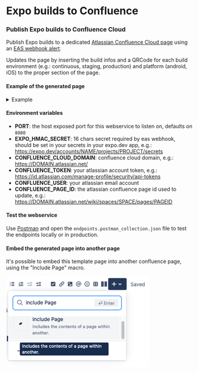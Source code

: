 # Expo builds to Confluence

### Publish Expo builds to Confluence Cloud

Publish Expo builds to a dedicated [Atlassian Confluence Cloud page](https://support.atlassian.com/confluence-cloud/docs/create-edit-and-publish-a-page/) using an [EAS webhook alert](https://docs.expo.dev/eas/webhooks/).

Updates the page by inserting the build infos and a QRCode for each build environment (e.g.: continuous, staging, production) and platform (android, iOS) to the proper section of the page.

#### Example of the generated page
<details>
  <summary>Example</summary>
  <img src="example.png" />
</details>

#### Environment variables
- **PORT**: the host exposed port for this webservice to listen on, defaults on `8080`
- **EXPO_HMAC_SECRET**: 16 chars secret required by eas webhook, should be set in your secrets in your expo.dev app, e.g.: https://expo.dev/accounts/NAME/projects/PROJECT/secrets
- **CONFLUENCE_CLOUD_DOMAIN**: confluence cloud domain, e.g.: https://DOMAIN.atlassian.net/
- **CONFLUENCE_TOKEN**: your atlassian account token, e.g.: https://id.atlassian.com/manage-profile/security/api-tokens
- **CONFLUENCE_USER**: your atlassian email account
- **CONFLUENCE_PAGE_ID**: the atlassian confluence page id used to update, e.g.: https://DOMAIN.atlassian.net/wiki/spaces/SPACE/pages/PAGEID

#### Test the webservice
Use [Postman](https://www.postman.com/downloads/) and open the `endpoints.postman_collection.json` file to test the endpoints locally or in production.

#### Embed the generated page into another page

It's possible to embed this template page into another confluence page, using the "Include Page" macro.

![includepage](includepage.png)
